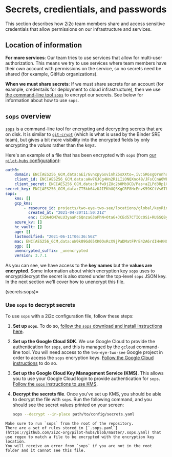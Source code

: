 # Secrets, credientials, and passwords

This section describes how 2i2c team members share and access sensitive credentials that allow permissions on our infrastructure and services.

## Location of information

**For more services**: Our team tries to use services that allow for multi-user authorization.
This means we try to use services where team members have their own account with permissions on the service, so no secrets need be shared (for example, GitHub organizations).

**When we must share secrets**: If we must share secrets for an account (for example, credentails for deployment to cloud infrastructure), then we use [the command-line tool `sops`](https://github.com/mozilla/sops) to encrypt our secrets.
See below for information about how to use `sops`.

## `sops` overview

[`sops`](https://github.com/mozilla/sops) is a command-line tool for encrypting and decrypting secrets that are on disk.
It is similar to [`git-crypt`](https://github.com/AGWA/git-crypt) (which is what is used by the Binder SRE team), but gives a bit more visibility into the encrypted fields by only encrypting the *values* rather than the *keys*.

Here's an example of a file that has been encrypted with `sops` (from [our `pilot-hubs` configuration](https://github.com/2i2c-org/pilot-hubs/blob/master/config/secrets.yaml)):

```yaml
auth0:
    domain: ENC[AES256_GCM,data:aEi/GvnxpyGsvinhZ5sXXto=,iv:SR6sgQronhovtuUpQnSuIO2KFo9eTSP9tgFqg+QBJ8I=,tag:6yzNIPmFEWilI1qajTH1WQ==,type:str]
    client_id: ENC[AES256_GCM,data:aHw7KJCg4Hn2RiLIiONQXnc48/JFsCCnW0WFVLtCFgM=,iv:FFxe1kNtBh5ljroqCTW3wicQzyDszSCSyYx4Boe2Dns=,tag:a/m2QDTrcKpurKq0IZPjOw==,type:str]
    client_secret: ENC[AES256_GCM,data:B+fw9jZUc2b0Mb9CD/Pas+aZLPd3Rp1GI6Wrq0wXYcE5HvMEOXhXOqzl9nEKhbR/cVAh5YZt+xlI8G2zOraWbQ==,iv:nDIxzcuQ5Noxp7HyYsL02hBRDLi9An5MN8IEdLnLffA=,tag:T4GgBUkzfSV5UC8RX8yT2g==,type:str]
secret_key: ENC[AES256_GCM,data:ZT5kb64zUJIEKhUQSKgCRF8HcEnvK59KCtVs6TEO+O3S5qWBJIJY9kivlYU8a93XRN9cxIi9YlG4EfLoFR5JUw==,iv:V5OKGcKfG6s4EKdonrosvFJPltujSp5z4SZ8th9SkYs=,tag:jqQcK4+HO+i8SLerABYxeQ==,type:str]
sops:
    kms: []
    gcp_kms:
        - resource_id: projects/two-eye-two-see/locations/global/keyRings/sops-keys/cryptoKeys/similar-hubs
          created_at: "2021-04-20T11:50:21Z"
          enc: CiQA4OM7eLU3yaaPc6QnzaG3oPhN+OtaG+JCEd57CTIQcOSi+RUSSQBy9hCYh5zsV6u1djsUJPdj+2rwIb3aj0ZWkmZC+XtgXRrGTcI9BuUnnk25yyzi0HWr3CBZxARltajdQHydZCXlY+O28vsySkg=
    azure_kv: []
    hc_vault: []
    age: []
    lastmodified: "2021-06-11T06:36:56Z"
    mac: ENC[AES256_GCM,data:oW0k09Gd65XK0OxRcX9jPaDMatFPrE42A6rdIHvKNQBmM2MY+VECKLbDzci1Ob9VZsp91ss0psn0im28z9G/Fjf6adRwXjtnI7k5KkEwkwivxpnk9RX+ZyPkFn4ccnhbHEciRU4NVS1upFJLCGDs9EBZ6FTXzMEx5aL2jUlLXYA=,iv:oaIR4rwUgcLpEFo19kziEuNJwf407NHPQVsM2pPRvxY=,tag:zozw57Qc1CYVj6TLkiyPlQ==,type:str]
    pgp: []
    unencrypted_suffix: _unencrypted
    version: 3.7.1
```

As you can see, we have access to the **key names** but the **values are encrypted**.
Some information about which encryption key `sops` uses to encrypt/decrypt the secret is also stored under the top-level `sops` JSON key.
In the next section we'll cover how to unencrypt this file.

(secrets:sops)=
### Use `sops` to decrypt secrets

To use `sops` with a 2i2c configuration file, follow these steps:

1. **Set up `sops`**. To do so, [follow the `sops` download and install instructions here](https://github.com/mozilla/sops/#1download).
2. **Set up the Google Cloud SDK**. We use Google Cloud to provide the authentication for `sops`, and this is managed by the `gcloud` command-line tool.
   You will need access to the `two-eye-two-see` Google project in order to access the `sops` encryption keys.
   [Follow the Google Cloud instructions](https://cloud.google.com/sdk/docs/install) to do so.
3. **Set up the Google Cloud Key Management Service (KMS)**. This allows you to use your Google Cloud login to provide authentication for `sops`.
   [Follow the `sops` instructions to use KMS](https://github.com/mozilla/sops/#encrypting-using-gcp-kms).
4. **Decrypt the secrets file**. Once you've set up KMS, you should be able to decrypt the file with `sops`.
   Run the following command, and you should see the secret values printed on your screen:

   ```bash
   sops --decrypt --in-place path/to/config/secrets.yaml
   ```

```{note}
Make sure to run `sops` from the root of the repository.
There are a set of rules stored in [`.sops.yaml`](https://github.com/2i2c-org/pilot-hubs/blob/master/.sops.yaml) that use regex to match a file to be encrypted with the encryption key location.
You will receive an error from `sops` if you are not in the root folder and it cannot see this file.
